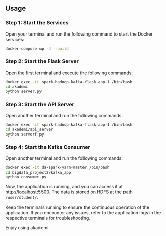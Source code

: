 

## Usage

### Step 1: Start the Services

Open your terminal and run the following command to start the Docker services:

```bash
docker-compose up -d --build
```

### Step 2: Start the Flask Server

Open the first terminal and execute the following commands:

```bash
docker exec -it spark-hadoop-kafka-flask-app-1 /bin/bash
cd akademi
python server.py
```

### Step 3: Start the API Server

Open another terminal and run the following commands:

```bash
docker exec -it spark-hadoop-kafka-flask-app-1 /bin/bash
cd akademi/api_server
python serverf.py
```

### Step 4: Start the Kafka Consumer

Open another terminal and run the following commands:

```bash
docker exec -it da-spark-yarn-master /bin/bash
cd bigdata_project2/kafka_app
python consumer.py
```

Now, the application is running, and you can access it at [http://localhost:5500](http://localhost:5500). The data is stored on HDFS at the path `/user/student/`.

Keep the terminals running to ensure the continuous operation of the application. If you encounter any issues, refer to the application logs in the respective terminals for troubleshooting.

Enjoy using akademi